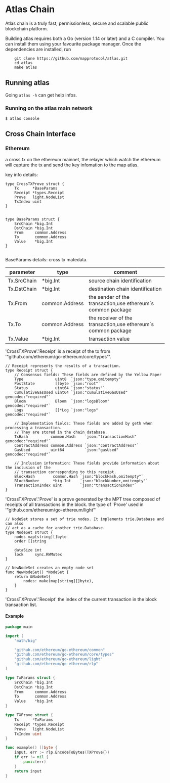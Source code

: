 # Atlas Chain

Atlas chain is a truly fast, permissionless, secure and scalable public blockchain platform.

Building atlas requires both a Go (version 1.14 or later) and a C compiler.
You can install them using your favourite package manager.
Once the dependencies are installed, run

```
    git clone https://github.com/mapprotocol/atlas.git
    cd atlas
    make atlas
```

## Running atlas

Going `atlas -h` can get help infos.

### Running on the atlas main network

```
$ atlas console
```

## Cross Chain Interface

### Ethereum 

a cross tx on the ethereum mainnet, the relayer which watch the ethereum will capture the tx and send the key infomation 
to the map atlas.

key info details:

```
type CrossTXProve struct {
	Tx      *BaseParams
	Receipt *types.Receipt
	Prove   light.NodeList
	TxIndex uint
}


type BaseParams struct {
	SrcChain *big.Int
	DstChain *big.Int
	From     common.Address
	To       common.Address
	Value    *big.Int
}


```
BaseParams details: cross tx matedata.

| parameter   | type           | comment |
| ----------- | -------------- | ------- |
| Tx.SrcChain | *big.Int       | source chain identification |
| Tx.DstChain | *big.Int       | destination chain identification|
| Tx.From     | common.Address | the sender of the transaction,use ethereum`s common package |
| Tx.To       | common.Address | the receiver of the transaction,use ethereum`s common package |
| Tx.Value    | *big.Int       | transaction value |



'CrossTXProve'.'Receipt' is a receipt of the tx from '"github.com/ethereum/go-ethereum/core/types"'.

```
// Receipt represents the results of a transaction.
type Receipt struct {
	// Consensus fields: These fields are defined by the Yellow Paper
	Type              uint8  `json:"type,omitempty"`
	PostState         []byte `json:"root"`
	Status            uint64 `json:"status"`
	CumulativeGasUsed uint64 `json:"cumulativeGasUsed" gencodec:"required"`
	Bloom             Bloom  `json:"logsBloom"         gencodec:"required"`
	Logs              []*Log `json:"logs"              gencodec:"required"`

	// Implementation fields: These fields are added by geth when processing a transaction.
	// They are stored in the chain database.
	TxHash          common.Hash    `json:"transactionHash" gencodec:"required"`
	ContractAddress common.Address `json:"contractAddress"`
	GasUsed         uint64         `json:"gasUsed" gencodec:"required"`

	// Inclusion information: These fields provide information about the inclusion of the
	// transaction corresponding to this receipt.
	BlockHash        common.Hash `json:"blockHash,omitempty"`
	BlockNumber      *big.Int    `json:"blockNumber,omitempty"`
	TransactionIndex uint        `json:"transactionIndex"`
}
```

'CrossTXProve'.'Prove' is a prove generated by the MPT tree composed of receipts of all transactions in the block.
the type of 'Prove' used in '"github.com/ethereum/go-ethereum/light"'

```
// NodeSet stores a set of trie nodes. It implements trie.Database and can also
// act as a cache for another trie.Database.
type NodeSet struct {
	nodes map[string][]byte
	order []string

	dataSize int
	lock     sync.RWMutex
}

// NewNodeSet creates an empty node set
func NewNodeSet() *NodeSet {
	return &NodeSet{
		nodes: make(map[string][]byte),
	}
}

```

'CrossTXProve'.'Receipt' the index of the current transaction in the block transaction list.

#### Example

```go
package main

import (
	"math/big"

	"github.com/ethereum/go-ethereum/common"
	"github.com/ethereum/go-ethereum/core/types"
	"github.com/ethereum/go-ethereum/light"
	"github.com/ethereum/go-ethereum/rlp"
)

type TxParams struct {
	SrcChain *big.Int
	DstChain *big.Int
	From     common.Address
	To       common.Address
	Value    *big.Int
}

type TXProve struct {
	Tx      *TxParams
	Receipt *types.Receipt
	Prove   light.NodeList
	TxIndex uint
}

func example() []byte {
	input, err := rlp.EncodeToBytes(TXProve{})
	if err != nil {
		panic(err)
	}
	return input
}
```